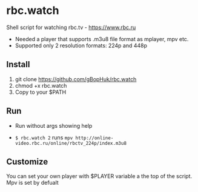 # rbc.watch
Shell script for watching rbc.tv - https://www.rbc.ru

* Needed a player that supports .m3u8 file format as mplayer, mpv etc.
* Supported only 2 resolution formats: 224p and 448p

## Install
1. git clone https://github.com/gBopHuk/rbc.watch
2. chmod +x rbc.watch
3. Copy to your $PATH

## Run
* Run without args showing help
 
* `$ rbc.watch 2` runs `mpv http://online-video.rbc.ru/online/rbctv_224p/index.m3u8`



## Customize

You can set your own player with $PLAYER variable a the top of the script. Mpv is set by defualt
